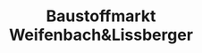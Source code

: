 ---
title: "Baustoffmarkt Weifenbach&Lissberger"
url: /schwalmtal/baustoffmarkt-weifenbachundlissberger/
shop: Baumarkt
---